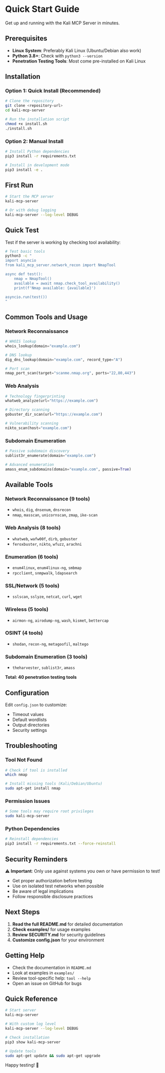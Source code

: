 # Quick Start Guide

Get up and running with the Kali MCP Server in minutes.

## Prerequisites

- **Linux System**: Preferably Kali Linux (Ubuntu/Debian also work)
- **Python 3.8+**: Check with `python3 --version`
- **Penetration Testing Tools**: Most come pre-installed on Kali Linux

## Installation

### Option 1: Quick Install (Recommended)
```bash
# Clone the repository
git clone <repository-url>
cd kali-mcp-server

# Run the installation script
chmod +x install.sh
./install.sh
```

### Option 2: Manual Install
```bash
# Install Python dependencies
pip3 install -r requirements.txt

# Install in development mode
pip3 install -e .
```

## First Run

```bash
# Start the MCP server
kali-mcp-server

# Or with debug logging
kali-mcp-server --log-level DEBUG
```

## Quick Test

Test if the server is working by checking tool availability:

```bash
# Test basic tools
python3 -c "
import asyncio
from kali_mcp_server.network_recon import NmapTool

async def test():
    nmap = NmapTool()
    available = await nmap.check_tool_availability()
    print(f'Nmap available: {available}')

asyncio.run(test())
"
```

## Common Tools and Usage

### Network Reconnaissance
```python
# WHOIS lookup
whois_lookup(domain="example.com")

# DNS lookup
dig_dns_lookup(domain="example.com", record_type="A")

# Port scan
nmap_port_scan(target="scanme.nmap.org", ports="22,80,443")
```

### Web Analysis
```python
# Technology fingerprinting
whatweb_analyze(url="https://example.com")

# Directory scanning
gobuster_dir_scan(url="https://example.com")

# Vulnerability scanning
nikto_scan(host="example.com")
```

### Subdomain Enumeration
```python
# Passive subdomain discovery
sublist3r_enumerate(domain="example.com")

# Advanced enumeration
amass_enum_subdomains(domain="example.com", passive=True)
```

## Available Tools

### Network Reconnaissance (9 tools)
- `whois`, `dig`, `dnsenum`, `dnsrecon`
- `nmap`, `masscan`, `unicornscan`, `zmap`, `ike-scan`

### Web Analysis (8 tools)
- `whatweb`, `wafw00f`, `dirb`, `gobuster`
- `feroxbuster`, `nikto`, `wfuzz`, `arachni`

### Enumeration (6 tools)
- `enum4linux`, `enum4linux-ng`, `smbmap`
- `rpcclient`, `snmpwalk`, `ldapsearch`

### SSL/Network (5 tools)
- `sslscan`, `sslyze`, `netcat`, `curl`, `wget`

### Wireless (5 tools)
- `airmon-ng`, `airodump-ng`, `wash`, `kismet`, `bettercap`

### OSINT (4 tools)
- `shodan`, `recon-ng`, `metagoofil`, `maltego`

### Subdomain Enumeration (3 tools)
- `theharvester`, `sublist3r`, `amass`

**Total: 40 penetration testing tools**

## Configuration

Edit `config.json` to customize:
- Timeout values
- Default wordlists
- Output directories
- Security settings

## Troubleshooting

### Tool Not Found
```bash
# Check if tool is installed
which nmap

# Install missing tools (Kali/Debian/Ubuntu)
sudo apt-get install nmap
```

### Permission Issues
```bash
# Some tools may require root privileges
sudo kali-mcp-server
```

### Python Dependencies
```bash
# Reinstall dependencies
pip3 install -r requirements.txt --force-reinstall
```

## Security Reminders

⚠️ **Important**: Only use against systems you own or have permission to test!

- Get proper authorization before testing
- Use on isolated test networks when possible
- Be aware of legal implications
- Follow responsible disclosure practices

## Next Steps

1. **Read the full README.md** for detailed documentation
2. **Check examples/** for usage examples
3. **Review SECURITY.md** for security guidelines
4. **Customize config.json** for your environment

## Getting Help

- Check the documentation in `README.md`
- Look at examples in `examples/`
- Review tool-specific help: `tool --help`
- Open an issue on GitHub for bugs

## Quick Reference

```bash
# Start server
kali-mcp-server

# With custom log level
kali-mcp-server --log-level DEBUG

# Check installation
pip3 show kali-mcp-server

# Update tools
sudo apt-get update && sudo apt-get upgrade
```

Happy testing! 🔐

